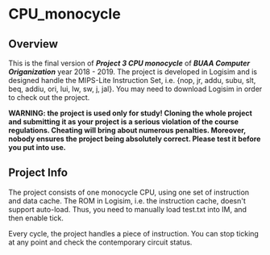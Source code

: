 # CPU_monocycle

## Overview

This is the final version of ***Project 3 CPU monocycle*** of ***BUAA Computer Origanization*** year 2018 - 2019. The project is developed in Logisim and is designed handle the MIPS-Lite Instruction Set, i.e. {nop, jr, addu, subu, slt, beq, addiu, ori, lui, lw, sw, j, jal}. You may need to download Logisim in order to check out the project.

**WARNING: the project is used only for study! Cloning the whole project and submitting it as your project is a serious violation of the course regulations. Cheating will bring about numerous penalties. Moreover, nobody ensures the project being absolutely correct. Please test it before you put into use.** 

## Project Info

The project consists of one monocycle CPU, using one set of instruction and data cache. The ROM in Logisim, i.e. the instruction cache, doesn't support auto-load. Thus, you need to manually load test.txt into IM, and then enable tick. 

Every cycle, the project handles a piece of instruction. You can stop ticking at any point and check the contemporary circuit status.